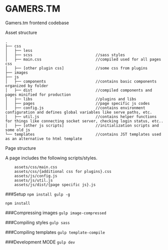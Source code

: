 GAMERS.TM
=====
Gamers.tm frontend codebase

Asset structure
```
.
├── css
│   ├── less
│   ├── scss							//sass styles
│   ├── main.css 						//compiled used for all pages css
│   ├── [other plugin css]				//some css from plugins
├── images
├── js
│	├── components						//contains basic components organized by folder
│	├── dist							//compiled components and pages minified for production
│	├── libs							//plugins and libs
│	├── pages							//page specific js codes
│	├── config.js						//contains environment configuration and defines global variables like serve paths, etc.
│	├── util.js							//contains helper functions for things like connecting socket server, checking login status, etc..
│	├── [other js scripts]				//initialization scripts and some old js
└── templates							//contains JST templates used as an alternative to html template
```

Page structure

A page includes the following scripts/styles.
```
	assets/css/main.css
	assets/css/{additional css for plugins}.css
	assets/js/config.js
	assets/js/util.js
	assets/js/dist/{page specific js}.js
```


###Setup
```npm install gulp -g```

```npm install```

###Compressing images
```gulp image-compressed```

###Compiling styles
```gulp sass```

###Compiling templates
```gulp template-compile```

###Development MODE
```gulp dev```